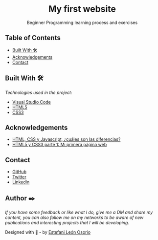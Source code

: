 <h1 align="center">My first website</h1>

<div align="center">
Beginner Programming learning process and exercises
</div>
<!-- TABLE OF CONTENTS -->

## Table of Contents

- [Built With 🛠️](#built-with-🛠️)
- [Acknowledgements](#acknowledgements)
- [Contact](#contact)

<!-- BUILD WITH -->

## Built With 🛠️

_Technologies used in the project:_

- [Visual Studio Code](https://code.visualstudio.com/)
- [HTML5](https://es.wikipedia.org/wiki/HTML5)
- [CSS3](https://es.wikipedia.org/wiki/CSS#CSS3)


## Acknowledgements

- [HTML, CSS y Javascript, ¿cuáles son las diferencias?](https://www.aluracursos.com/blog/html-css-javascript-cuales-son-las-diferencias)
- [HTML5 y CSS3 parte 1: Mi primera página web](https://www.aluracursos.com/curso-online-html5-css3-primera-pagina-web)

<!-- CONTACT -->

## Contact

- [GitHub](https://github.com/EstefaniLeon)
- [Twitter](https://twitter.com/Esleos1)
- [LinkedIn](https://www.linkedin.com/in/estefani-leon-osorio/)

## Author ✒️

_If you have some feedback or like what I do, give me a DM and share my content, you can also follow me on my networks to be aware of new publications and interesting projects that I will be developing._

Designed with 💖 - by [Estefani León Osorio](https://github.com/EstefaniLeon)

